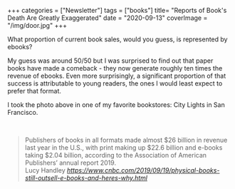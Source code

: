 +++
categories = ["Newsletter"]
tags = ["books"]
title= "Reports of Book's Death Are Greatly Exaggerated"
date = "2020-09-13"
coverImage = "/img/door.jpg"
+++

What proportion of current book sales, would you guess, is represented by ebooks?

<!--more-->

My guess was around 50/50 but I was surprised to find out that paper books have made a comeback - they now generate roughly ten times the revenue of ebooks. Even more surprisingly, a significant proportion of that success is attributable to young readers, the ones I would least expect to prefer that format.

I took the photo above in one of my favorite bookstores: City Lights in San Francisco.

<br>

<blockquote class="quoteback" darkmode="" data-title="Physical%20books%20still%20outsell%20e-books%20%E2%80%94%20and%20here's%20why" data-author="Lucy Handley" cite="https://www.cnbc.com/2019/09/19/physical-books-still-outsell-e-books-and-heres-why.html">
                      Publishers of books in all formats made almost $26 billion in revenue last year in the U.S., with print making up $22.6 billion and e-books taking $2.04 billion, according to the Association of American Publishers’ annual report 2019.
                      <footer>Lucy Handley <cite><a href="https://www.cnbc.com/2019/09/19/physical-books-still-outsell-e-books-and-heres-why.html">https://www.cnbc.com/2019/09/19/physical-books-still-outsell-e-books-and-heres-why.html</a></cite></footer>
                      </blockquote>
                      <script note="" src="https://cdn.jsdelivr.net/gh/Blogger-Peer-Review/quotebacks@1/quoteback.js"></script>
